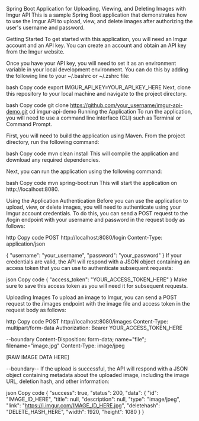 Spring Boot Application for Uploading, Viewing, and Deleting Images with Imgur API
This is a sample Spring Boot application that demonstrates how to use the Imgur API to upload, view, and delete images after authorizing the user's username and password.

Getting Started
To get started with this application, you will need an Imgur account and an API key. You can create an account and obtain an API key from the Imgur website.

Once you have your API key, you will need to set it as an environment variable in your local development environment. You can do this by adding the following line to your ~/.bashrc or ~/.zshrc file:

bash
Copy code
export IMGUR_API_KEY=YOUR_API_KEY_HERE
Next, clone this repository to your local machine and navigate to the project directory.

bash
Copy code
git clone https://github.com/your_username/imgur-api-demo.git
cd imgur-api-demo
Running the Application
To run the application, you will need to use a command line interface (CLI) such as Terminal or Command Prompt.

First, you will need to build the application using Maven. From the project directory, run the following command:

bash
Copy code
mvn clean install
This will compile the application and download any required dependencies.

Next, you can run the application using the following command:

bash
Copy code
mvn spring-boot:run
This will start the application on http://localhost:8080.

Using the Application
Authentication
Before you can use the application to upload, view, or delete images, you will need to authenticate using your Imgur account credentials. To do this, you can send a POST request to the /login endpoint with your username and password in the request body as follows:

http
Copy code
POST http://localhost:8080/login
Content-Type: application/json

{
  "username": "your_username",
  "password": "your_password"
}
If your credentials are valid, the API will respond with a JSON object containing an access token that you can use to authenticate subsequent requests:

json
Copy code
{
  "access_token": "YOUR_ACCESS_TOKEN_HERE"
}
Make sure to save this access token as you will need it for subsequent requests.

Uploading Images
To upload an image to Imgur, you can send a POST request to the /images endpoint with the image file and access token in the request body as follows:

http
Copy code
POST http://localhost:8080/images
Content-Type: multipart/form-data
Authorization: Bearer YOUR_ACCESS_TOKEN_HERE

--boundary
Content-Disposition: form-data; name="file"; filename="image.jpg"
Content-Type: image/jpeg

[RAW IMAGE DATA HERE]

--boundary--
If the upload is successful, the API will respond with a JSON object containing metadata about the uploaded image, including the image URL, deletion hash, and other information:

json
Copy code
{
  "success": true,
  "status": 200,
  "data": {
    "id": "IMAGE_ID_HERE",
    "title": null,
    "description": null,
    "type": "image/jpeg",
    "link": "https://i.imgur.com/IMAGE_ID_HERE.jpg",
    "deletehash": "DELETE_HASH_HERE",
    "width": 1920,
    "height": 1080
  }
}